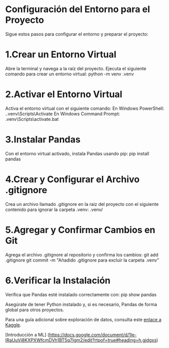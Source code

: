 ﻿# Configuración del Entorno para el Proyecto
Sigue estos pasos para configurar el entorno y preparar el proyecto:

# 1.Crear un Entorno Virtual
Abre la terminal y navega a la raíz del proyecto. Ejecuta el siguiente comando para crear un entorno virtual:
python -m venv .venv

# 2.Activar el Entorno Virtual
Activa el entorno virtual con el siguiente comando:
En Windows PowerShell:
.\.venv\Scripts\Activate
En Windows Command Prompt:
.venv\Scripts\activate.bat

# 3.Instalar Pandas
Con el entorno virtual activado, instala Pandas usando pip:
pip install pandas

# 4.Crear y Configurar el Archivo .gitignore
Crea un archivo llamado .gitignore en la raíz del proyecto con el siguiente contenido para ignorar la carpeta .venv:
.venv/

# 5.Agregar y Confirmar Cambios en Git
Agrega el archivo .gitignore al repositorio y confirma los cambios:
git add .gitignore
git commit -m "Añadido .gitignore para excluir la carpeta .venv"

# 6.Verificar la Instalación
Verifica que Pandas esté instalado correctamente con:
pip show pandas

Asegúrate de tener Python instalado y, si es necesario, Pandas de forma global para otros proyectos.

Para una guía adicional sobre exploración de datos, consulta este [enlace a Kaggle](https://www.kaggle.com/code/dansbecker/basic-data-exploration).

[Introducción a ML] (https://docs.google.com/document/d/1Ie-IRaUuVi8KXPXWfcmDVh1BT5q7Igm2/edit?rtpof=true#heading=h.gjdgxs)
